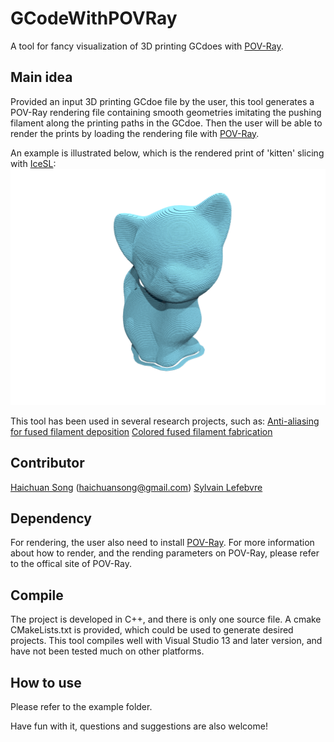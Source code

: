# GCodeWithPOVRay
A tool for fancy visualization of 3D printing GCdoes with [POV-Ray](http://www.povray.org/download/).

## Main idea
Provided an input 3D printing GCdoe file by the user, this tool generates a POV-Ray rendering file containing smooth geometries imitating the pushing filament along the printing paths in the GCdoe. Then the user will be able to render the prints by loading the rendering file with [POV-Ray](http://www.povray.org/download/).

An example is illustrated below, which is the rendered print of 'kitten' slicing with [IceSL](http://shapeforge.loria.fr/icesl/):
![](/example/kitten.png)

This tool has been used in several research projects, such as:
    [Anti-aliasing for fused filament deposition](https://arxiv.org/abs/1609.03032)
    [Colored fused filament fabrication](https://arxiv.org/abs/1709.09689)

## Contributor
[Haichuan Song](https://github.com/shcig) (haichuansong@gmail.com)
[Sylvain Lefebvre](http://www.antexel.com/sylefeb/research)

## Dependency
For rendering, the user also need to install [POV-Ray](http://www.povray.org/download/). For more information about how to render, and the rending parameters on POV-Ray, please refer to the offical site of POV-Ray.

## Compile
The project is developed in C++, and there is only one source file. A cmake CMakeLists.txt is provided, which could be used to generate desired projects. This tool compiles well with Visual Studio 13 and later version, and have not been tested much on other platforms.

## How to use
Please refer to the example folder.

Have fun with it, questions and suggestions are also welcome!
